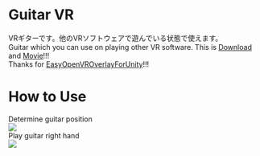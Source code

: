 # Guitar VR
VRギターです。他のVRソフトウェアで遊んでいる状態で使えます。  
Guitar which you can use on playing other VR software. This is [Download](https://github.com/rn9dfj3/guitar_vr/releases) and [Movie](https://youtu.be/oJd7slwOStY)!!!  
Thanks for [EasyOpenVROverlayForUnity](https://sabowl.sakura.ne.jp/gpsnmeajp/unity/EasyOpenVROverlayForUnity/)!!!  
# How to Use
Determine guitar position  
![](https://github.com/rn9dfj3/guiter_vr/blob/master/figure1.png)  
Play guitar right hand  
![](https://github.com/rn9dfj3/guiter_vr/blob/master/figure2.png)
